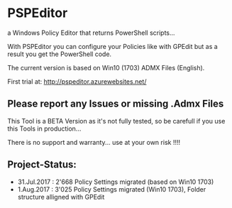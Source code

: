 # PSPEditor
a Windows Policy Editor that returns PowerShell scripts... 

With PSPEditor you can configure your Policies like with GPEdit but as a result you get the PowerShell code.

The current version is based on Win10 (1703) ADMX Files (English).

First trial at: http://pspeditor.azurewebsites.net/

## Please report any Issues or missing .Admx Files
This Tool is a BETA Version as it's not fully tested, so be carefull if you use this Tools in production...

There is no support and warranty... use at your own risk !!!!

## Project-Status:
* 31.Jul.2017 : 2'668 Policy Settings migrated (based on Win10 1703)
* 1.Aug.2017 :  3'025 Policy Settings migrated (Win10 1703), Folder structure alligned with GPEdit
